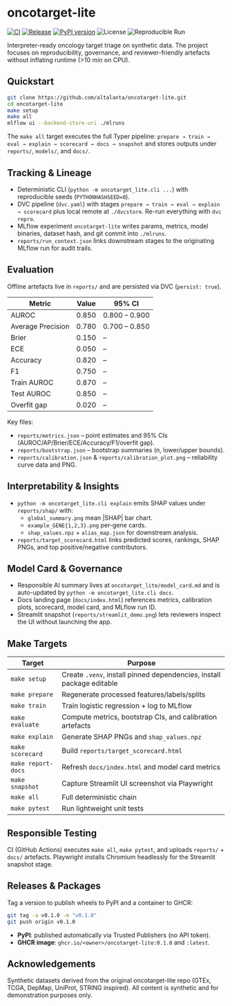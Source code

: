 # oncotarget-lite

[![CI](https://github.com/altalanta/oncotarget-lite/actions/workflows/ci.yml/badge.svg)](https://github.com/altalanta/oncotarget-lite/actions/workflows/ci.yml)
[![Release](https://github.com/altalanta/oncotarget-lite/actions/workflows/release.yml/badge.svg)](https://github.com/altalanta/oncotarget-lite/actions/workflows/release.yml)
[![PyPI version](https://badge.fury.io/py/oncotarget-lite.svg)](https://badge.fury.io/py/oncotarget-lite)
![License](https://img.shields.io/badge/license-MIT-blue)
![Reproducible Run](https://img.shields.io/badge/run-deterministic-success)

Interpreter-ready oncology target triage on synthetic data. The project focuses on reproducibility, governance, and reviewer-friendly artefacts without inflating runtime (>10 min on CPU).

## Quickstart

```bash
git clone https://github.com/altalanta/oncotarget-lite.git
cd oncotarget-lite
make setup
make all
mlflow ui --backend-store-uri ./mlruns
```

The `make all` target executes the full Typer pipeline:
`prepare → train → eval → explain → scorecard → docs → snapshot` and stores outputs under `reports/`, `models/`, and `docs/`.

## Tracking & Lineage

- Deterministic CLI (`python -m oncotarget_lite.cli ...`) with reproducible seeds (`PYTHONHASHSEED=0`).
- DVC pipeline (`dvc.yaml`) with stages `prepare → train → eval → explain → scorecard` plus local remote at `./dvcstore`. Re-run everything with `dvc repro`.
- MLflow experiment `oncotarget-lite` writes params, metrics, model binaries, dataset hash, and git commit into `./mlruns`.
- `reports/run_context.json` links downstream stages to the originating MLflow run for audit trails.

## Evaluation

Offline artefacts live in `reports/` and are persisted via DVC (`persist: true`).

<!-- README_METRICS_START -->
| Metric | Value | 95% CI |
| --- | --- | --- |
| AUROC | 0.850 | 0.800 – 0.900 |
| Average Precision | 0.780 | 0.700 – 0.850 |
| Brier | 0.150 | – |
| ECE | 0.050 | – |
| Accuracy | 0.820 | – |
| F1 | 0.750 | – |
| Train AUROC | 0.870 | – |
| Test AUROC | 0.850 | – |
| Overfit gap | 0.020 | – |
<!-- README_METRICS_END -->

Key files:

- `reports/metrics.json` – point estimates and 95% CIs (AUROC/AP/Brier/ECE/Accuracy/F1/overfit gap).
- `reports/bootstrap.json` – bootstrap summaries (n, lower/upper bounds).
- `reports/calibration.json` & `reports/calibration_plot.png` – reliability curve data and PNG.

## Interpretability & Insights

- `python -m oncotarget_lite.cli explain` emits SHAP values under `reports/shap/` with:
  - `global_summary.png` mean |SHAP| bar chart.
  - `example_GENE{1,2,3}.png` per-gene cards.
  - `shap_values.npz` + `alias_map.json` for downstream analysis.
- `reports/target_scorecard.html` links predicted scores, rankings, SHAP PNGs, and top positive/negative contributors.

## Model Card & Governance

- Responsible AI summary lives at `oncotarget_lite/model_card.md` and is auto-updated by `python -m oncotarget_lite.cli docs`.
- Docs landing page (`docs/index.html`) references metrics, calibration plots, scorecard, model card, and MLflow run ID.
- Streamlit snapshot (`reports/streamlit_demo.png`) lets reviewers inspect the UI without launching the app.

## Make Targets

| Target | Purpose |
| --- | --- |
| `make setup` | Create `.venv`, install pinned dependencies, install package editable |
| `make prepare` | Regenerate processed features/labels/splits |
| `make train` | Train logistic regression + log to MLflow |
| `make evaluate` | Compute metrics, bootstrap CIs, and calibration artefacts |
| `make explain` | Generate SHAP PNGs and `shap_values.npz` |
| `make scorecard` | Build `reports/target_scorecard.html` |
| `make report-docs` | Refresh `docs/index.html` and model card metrics |
| `make snapshot` | Capture Streamlit UI screenshot via Playwright |
| `make all` | Full deterministic chain |
| `make pytest` | Run lightweight unit tests |

## Responsible Testing

CI (GitHub Actions) executes `make all`, `make pytest`, and uploads `reports/` + `docs/` artefacts. Playwright installs Chromium headlessly for the Streamlit snapshot stage.

## Releases & Packages

Tag a version to publish wheels to PyPI and a container to GHCR:

```bash
git tag -a v0.1.0 -m "v0.1.0"
git push origin v0.1.0
```

- **PyPI**: published automatically via Trusted Publishers (no API token).
- **GHCR image**: `ghcr.io/<owner>/oncotarget-lite:0.1.0` and `:latest`.

## Acknowledgements

Synthetic datasets derived from the original oncotarget-lite repo (GTEx, TCGA, DepMap, UniProt, STRING inspired). All content is synthetic and for demonstration purposes only.
